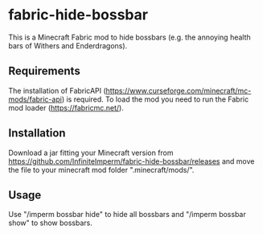# fabric-hide-bossbar
This is a Minecraft Fabric mod to hide bossbars (e.g. the annoying health bars of Withers and Enderdragons).

## Requirements
The installation of FabricAPI (https://www.curseforge.com/minecraft/mc-mods/fabric-api) is required. To load the mod you need to run the Fabric mod loader (https://fabricmc.net/).

## Installation
Download a jar fitting your Minecraft version from https://github.com/InfiniteImperm/fabric-hide-bossbar/releases and move the file to your minecraft mod folder ".minecraft/mods/".

## Usage
Use "/imperm bossbar hide" to hide all bossbars and "/imperm bossbar show" to show bossbars.
